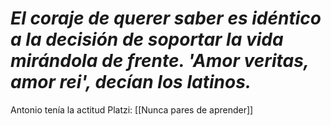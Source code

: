 #  _El coraje de querer saber es idéntico a la decisión de soportar la vida mirándola de frente. 'Amor veritas, amor rei', decían los latinos._

Antonio tenía la actitud Platzi: [[Nunca pares de aprender]]